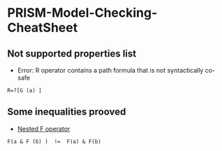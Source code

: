 # PRISM-Model-Checking-CheatSheet


## Not supported properties list

- Error: R operator contains a path formula that is not syntactically co-safe
``` 
R=?[G (a) ]
```


## Some inequalities prooved

- [Nested F operator](https://github.com/Gricel-lee/PRISM-Model-Checking-CheatSheet/blob/main/Inequalities/NestedF/Readme.md)
```
F(a & F (b) )  !=  F(a) & F(b)
```
